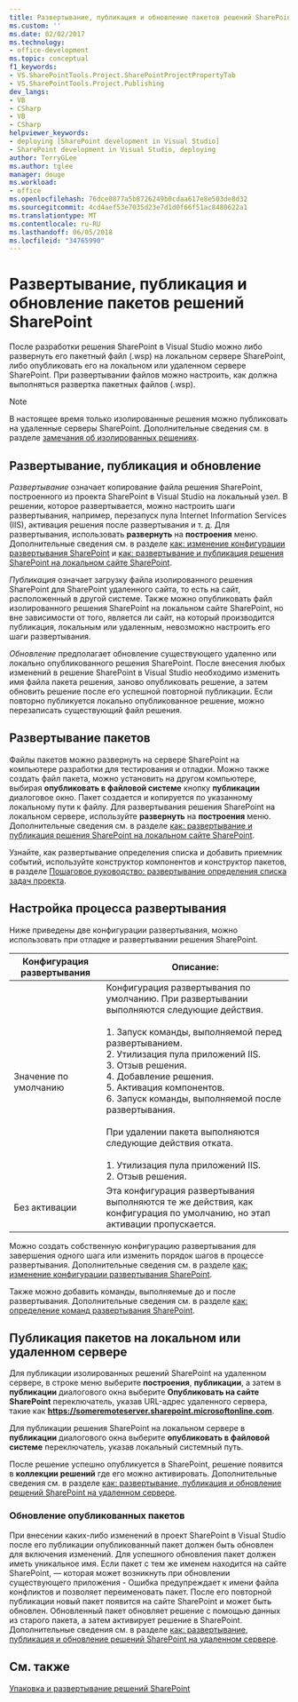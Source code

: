 ```yaml
---
title: Развертывание, публикация и обновление пакетов решений SharePoint | Документы Microsoft
ms.custom: ''
ms.date: 02/02/2017
ms.technology:
- office-development
ms.topic: conceptual
f1_keywords:
- VS.SharePointTools.Project.SharePointProjectPropertyTab
- VS.SharePointTools.Project.Publishing
dev_langs:
- VB
- CSharp
- VB
- CSharp
helpviewer_keywords:
- deploying [SharePoint development in Visual Studio]
- SharePoint development in Visual Studio, deploying
author: TerryGLee
ms.author: tglee
manager: douge
ms.workload:
- office
ms.openlocfilehash: 76dce0877a5b8726249b0cdaa617e8e503de8d32
ms.sourcegitcommit: 4cd4aef53e7035d23e7d1d0f66f51ac8480622a1
ms.translationtype: MT
ms.contentlocale: ru-RU
ms.lasthandoff: 06/05/2018
ms.locfileid: "34765990"
---
```

# <a name="deploy-publish-and-upgrade-sharepoint-solution-packages"></a>Развертывание, публикация и обновление пакетов решений SharePoint
  После разработки решения SharePoint в Visual Studio можно либо развернуть его пакетный файл (.wsp) на локальном сервере SharePoint, либо опубликовать его на локальном или удаленном сервере SharePoint. При развертывании файлов можно настроить, как должна выполняться развертка пакетных файлов (.wsp).  
  
> [!NOTE]  
>  В настоящее время только изолированные решения можно публиковать на удаленные серверы SharePoint. Дополнительные сведения см. в разделе [замечания об изолированных решениях](../sharepoint/sandboxed-solution-considerations.md).  
  
## <a name="deploy-publish-and-upgrade"></a>Развертывание, публикация и обновление
 *Развертывание* означает копирование файла решения SharePoint, построенного из проекта SharePoint в Visual Studio на локальный узел. В решении, которое развертывается, можно настроить шаги развертывания, например, перезапуск пула Internet Information Services (IIS), активация решения после развертывания и т. д. Для развертывания, использовать **развернуть** на **построения** меню. Дополнительные сведения см. в разделе [как: изменение конфигурации развертывания SharePoint](../sharepoint/how-to-edit-a-sharepoint-deployment-configuration.md) и [как: развертывание и публикация решения SharePoint на локальном сайте SharePoint](../sharepoint/how-to-deploy-and-publish-a-sharepoint-solution-to-a-local-sharepoint-site.md).  
  
 *Публикация* означает загрузку файла изолированного решения SharePoint для SharePoint удаленного сайта, то есть на сайт, расположенный в другой системе. Также можно опубликовать файл изолированного решения SharePoint на локальном сайте SharePoint, но вне зависимости от того, является ли сайт, на который производится публикация, локальным или удаленным, невозможно настроить его шаги развертывания.  
  
 *Обновление* предполагает обновление существующего удаленно или локально опубликованного решения SharePoint. После внесения любых изменений в решение SharePoint в Visual Studio необходимо изменить имя файла пакета решения, заново опубликовать решение, а затем обновить решение после его успешной повторной публикации. Если повторно публикуется локально опубликованное решение, можно перезаписать существующий файл решения.  
  
## <a name="deploy-packages"></a>Развертывание пакетов
 Файлы пакетов можно развернуть на сервере SharePoint на компьютере разработки для тестирования и отладки. Можно также создать файл пакета, можно установить на другом компьютере, выбирая **опубликовать в файловой системе** кнопку **публикации** диалоговое окно. Пакет создается и копируется по указанному локальному пути к файлу. Для развертывания решения SharePoint на локальном сервере, используйте **развернуть** на **построения** меню. Дополнительные сведения см. в разделе [как: развертывание и публикация решения SharePoint на локальном сайте SharePoint](../sharepoint/how-to-deploy-and-publish-a-sharepoint-solution-to-a-local-sharepoint-site.md).  
  
 Узнайте, как развертывание определения списка и добавить приемник событий, используйте конструктор компонентов и конструктор пакетов, в разделе [Пошаговое руководство: развертывание определения списка задач проекта](../sharepoint/walkthrough-deploying-a-project-task-list-definition.md).  
  
## <a name="customize-the-deployment-process"></a>Настройка процесса развертывания
 Ниже приведены две конфигурации развертывания, можно использовать при отладке и развертывании решения SharePoint.  
  
|Конфигурация развертывания|Описание:|  
|------------------------------|-----------------|  
|Значение по умолчанию|Конфигурация развертывания по умолчанию. При развертывании выполняются следующие действия.<br /><br /> 1.  Запуск команды, выполняемой перед развертыванием.<br />2.  Утилизация пула приложений IIS.<br />3.  Отзыв решения.<br />4.  Добавление решения.<br />5.  Активация компонентов.<br />6.  Запуск команды, выполняемой после развертывания.<br /><br /> При удалении пакета выполняются следующие действия отката.<br /><br /> 1.  Утилизация пула приложений IIS.<br />2.  Отзыв решения.|  
|Без активации|Эта конфигурация развертывания выполняются те же действия, как конфигурация по умолчанию, но этап активации пропускается.|  
  
 Можно создать собственную конфигурацию развертывания для завершения одного шага или изменить порядок шагов в процессе развертывания. Дополнительные сведения см. в разделе [как: изменение конфигурации развертывания SharePoint](../sharepoint/how-to-edit-a-sharepoint-deployment-configuration.md).  

 Также можно добавить команды, выполняемые до и после развертывания. Дополнительные сведения см. в разделе [как: определение команд развертывания SharePoint](../sharepoint/how-to-set-sharepoint-deployment-commands.md).  
  
## <a name="publish-packages-to-a-remote-or-local-server"></a>Публикация пакетов на локальном или удаленном сервере
 Для публикации изолированных решений SharePoint на удаленном сервере, в строке меню выберите **построения**, **публикации**, а затем в **публикации** диалогового окна выберите **Опубликовать на сайте SharePoint** переключатель, указав URL-адрес удаленного сервера, такие как **https://someremoteserver.sharepoint.microsoftonline.com**.  
  
 Для публикации решения SharePoint на локальном сервере в **публикации** диалогового окна выберите **опубликовать в файловой системе** переключатель, указав локальный системный путь.  
  
 После решение успешно опубликуется в SharePoint, решение появится в **коллекции решений** где его можно активировать. Дополнительные сведения см. в разделе [как: развертывание, публикация и обновление решений SharePoint на удаленном сервере](../sharepoint/how-to-deploy-publish-and-upgrade-sharepoint-solutions-on-a-remote-server.md).  
  
### <a name="upgrade-published-packages"></a>Обновление опубликованных пакетов
 При внесении каких-либо изменений в проект SharePoint в Visual Studio после его публикации опубликованный пакет должен быть обновлен для включения изменений. Для успешного обновления пакет должен иметь уникальное имя. Если пакет с тем же именем находится на сайте SharePoint, — которая может возникнуть при обновлении существующего приложения - Ошибка предупреждает к имени файла конфликтов и позволяет переименовать пакет. После его повторной публикации новый пакет появится на сайте SharePoint и может быть обновлен. Обновленный пакет обновляет решение с помощью данных из старого пакета, а затем активирует решение в SharePoint. Дополнительные сведения см. в разделе [как: развертывание, публикация и обновление решений SharePoint на удаленном сервере](../sharepoint/how-to-deploy-publish-and-upgrade-sharepoint-solutions-on-a-remote-server.md).  
  
## <a name="see-also"></a>См. также
 [Упаковка и развертывание решений SharePoint](../sharepoint/packaging-and-deploying-sharepoint-solutions.md)  
  
